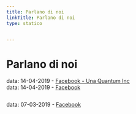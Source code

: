 ```yaml
---
title: Parlano di noi
linkTitle: Parlano di noi
type: statico


---
```


# Parlano di noi

data: 14-04-2019 - [Facebook - Una Quantum Inc](https://www.facebook.com/UnaQuantumInc/posts/1845312395573334)<br>
data: 14-04-2019 - [Facebook](https://www.facebook.com/adbestias/posts/10216567451252080)

<img  class="immagonobox_sx" src="https://raw.githubusercontent.com/opendatasicilia/tansignari/master/img/parlano_di_noi/img_03.png" Title="Giuseppe Guarino - Post Facebool" alt=""/></a>

data: 07-03-2019 - [Facebook](https://www.facebook.com/gabriele.gattiglia/posts/10216848525119533)

<img  class="immagonobox_sx" src="https://raw.githubusercontent.com/opendatasicilia/tansignari/master/img/parlano_di_noi/img_01.png" Title="Gabriele Battaglia - Post Facebook" alt=""/></a>

